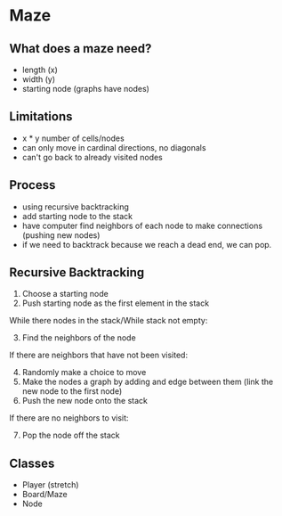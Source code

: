 # Maze

## What does a maze need?

- length (x)
- width (y)
- starting node (graphs have nodes)

## Limitations

- x \* y number of cells/nodes
- can only move in cardinal directions, no diagonals
- can't go back to already visited nodes

## Process

- using recursive backtracking
- add starting node to the stack
- have computer find neighbors of each node to make connections (pushing new nodes)
- if we need to backtrack because we reach a dead end, we can pop.

## Recursive Backtracking

1. Choose a starting node
2. Push starting node as the first element in the stack

While there nodes in the stack/While stack not empty:

3. Find the neighbors of the node

If there are neighbors that have not been visited:

4. Randomly make a choice to move
5. Make the nodes a graph by adding and edge between them (link the new node to the first node)
6. Push the new node onto the stack

If there are no neighbors to visit:

7. Pop the node off the stack

## Classes

- Player (stretch)
- Board/Maze
- Node
